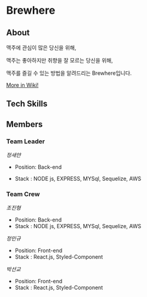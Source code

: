 # Brewhere

## About

맥주에 관심이 많은 당신을 위해,

맥주는 좋아하지만 취향을 잘 모르는 당신을 위해,

맥주를 즐길 수 있는 방법을 알려드리는 Brewhere입니다.

[More in Wiki!](https://github.com/codestates/Brewhere/wiki)

## Tech Skills

## Members

### Team Leader

*정새얀*

- Position: Back-end

- Stack : NODE js, EXPRESS, MYSql, Sequelize, AWS

### Team Crew

*조진형*

- Position: Back-end
- Stack : NODE js, EXPRESS, MYSql, Sequelize, AWS

*정민규*

- Position: Front-end
- Stack : React.js, Styled-Component

*박선교* 

- Position: Front-end
- Stack : React.js, Styled-Component

